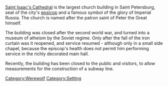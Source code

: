 [Saint Isaac's
Cathedral](http://en.wikipedia.org/wiki/Saint_Isaac%27s_Cathedral) is
the largest church building in Saint Petersburg, seat of the city's
[epsicop](Dorofey_Evgenikov "wikilink") and a famous symbol of the glory
of Imperial Russia. The church is named after the patron saint of Peter
the Great himself.

The building was closed after the second world war, and turned into a
museum of atheism by the Soviet regime. Only after the fall of the iron
curtain was it reopened, and service resumed - although only in a small
side chapel, because the episcop's health does not permit him performing
service in the richly decorated main hall.

Recently, the building has been closed to the public and visitors, to
allow measurements for the construction of a subway line.

[Category:Werewolf](Category:Werewolf "wikilink")
[Category:Setting](Category:Setting "wikilink")